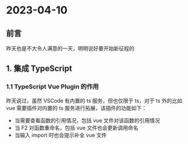 # 2023-04-10

## 前言

昨天也是不大令人满意的一天，明明说好要开始新征程的

## 1. 集成 TypeScript

### 1.1 TypeScript Vue Plugin 的作用

昨天说过，虽然 VSCode 有内置的 ts 服务，但也仅限于 ts，对于 ts 外的比如 vue 需要插件对内置的 ts 服务进行拓展，该插件的功能如下：

- 当需要查看函数的引用情况，包括 vue 文件对该函数的引用情况
- 当 F2 对函数重命名，包括 vue 文件也会更新调用命名
- 当输入 import 时也会提示补全 vue 文件

